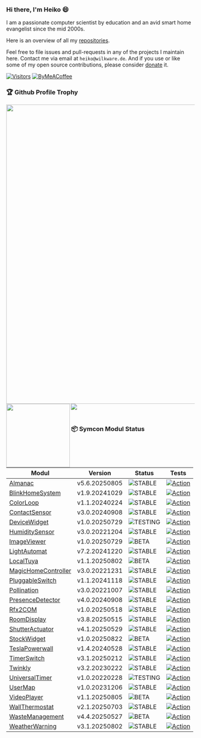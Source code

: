 ### Hi there, I'm Heiko 😄

I am a passionate computer scientist by education and an avid smart home evangelist since the mid 2000s. 

Here is an overview of all my [repositories](https://wilkware.github.io).

Feel free to file issues and pull-requests in any of the projects I maintain here. Contact me via email at `heiko@wilkware.de`. And if you use or like some of my open source contributions, please consider [donate](https://www.paypal.com/cgi-bin/webscr?cmd=_s-xclick&hosted_button_id=8816166) it.

[![Visitors](https://api.visitorbadge.io/api/visitors?path=Wilkware&countColor=%23ff9800&style=for-the-badge)](https://wilkware.de)
[![ByMeACoffee](https://img.shields.io/badge/-buy_me_a%C2%A0coffee-gray?style=for-the-badge&logo=buy-me-a-coffee)](https://www.buymeacoffee.com/wilkware)

### 🏆 Github Profile Trophy
<img width=800 src="https://github-profile-trophy.vercel.app/?username=Wilkware&column=8&margin-w=15"/>
<div>
  <img height="170" align="left" src="https://github-readme-stats.vercel.app/api?username=Wilkware&count_private=true&include_all_commits=true&show_icons=true" />
  <img src="https://github-readme-stats.vercel.app/api/top-langs/?username=Wilkware&layout=compact" />
</div>
<br/>

### 📦 Symcon Modul Status

<!-- SYMCON MODULE START -->
| Modul | Version | Status | Tests |
|-------|---------|--------|-------|
| [Almanac](https://github.com/Wilkware/Almanac.git) | v5.6.20250805 | ![STABLE](https://img.shields.io/badge/STABLE-green?style=flat-square&format=png) | [![Action](https://img.shields.io/github/actions/workflow/status/Wilkware/Almanac/ci.yml?branch=main&label=CI&style=flat-square)](https://github.com/Wilkware/Almanac/actions) |
| [BlinkHomeSystem](https://github.com/Wilkware/BlinkHomeSystem.git) | v1.9.20241029 | ![STABLE](https://img.shields.io/badge/STABLE-green?style=flat-square&format=png) | [![Action](https://img.shields.io/github/actions/workflow/status/Wilkware/BlinkHomeSystem/style.yml?branch=main&label=Style&style=flat-square)](https://github.com/Wilkware/BlinkHomeSystem/actions) |
| [ColorLoop](https://github.com/Wilkware/ColorLoop.git) | v1.1.20240224 | ![STABLE](https://img.shields.io/badge/STABLE-green?style=flat-square&format=png) | [![Action](https://img.shields.io/github/actions/workflow/status/Wilkware/ColorLoop/style.yml?branch=main&label=Style&style=flat-square)](https://github.com/Wilkware/ColorLoop/actions) |
| [ContactSensor](https://github.com/Wilkware/ContactSensor.git) | v3.0.20240908 | ![STABLE](https://img.shields.io/badge/STABLE-green?style=flat-square&format=png) | [![Action](https://img.shields.io/github/actions/workflow/status/Wilkware/ContactSensor/style.yml?branch=main&label=Style&style=flat-square)](https://github.com/Wilkware/ContactSensor/actions) |
| [DeviceWidget](https://github.com/Wilkware/DeviceWidget.git) | v1.0.20250729 | ![TESTING](https://img.shields.io/badge/TESTING-red?style=flat-square&format=png) | [![Action](https://img.shields.io/github/actions/workflow/status/Wilkware/DeviceWidget/ci.yml?branch=main&label=CI&style=flat-square)](https://github.com/Wilkware/DeviceWidget/actions) |
| [HumiditySensor](https://github.com/Wilkware/HumiditySensor.git) | v3.0.20221204 | ![STABLE](https://img.shields.io/badge/STABLE-green?style=flat-square&format=png) | [![Action](https://img.shields.io/github/actions/workflow/status/Wilkware/HumiditySensor/style.yml?branch=main&label=Style&style=flat-square)](https://github.com/Wilkware/HumiditySensor/actions) |
| [ImageViewer](https://github.com/Wilkware/ImageViewer.git) | v1.0.20250729 | ![BETA](https://img.shields.io/badge/BETA-yellow?style=flat-square&format=png) | [![Action](https://img.shields.io/github/actions/workflow/status/Wilkware/ImageViewer/ci.yml?branch=main&label=CI&style=flat-square)](https://github.com/Wilkware/ImageViewer/actions) |
| [LightAutomat](https://github.com/Wilkware/LightAutomat.git) | v7.2.20241220 | ![STABLE](https://img.shields.io/badge/STABLE-green?style=flat-square&format=png) | [![Action](https://img.shields.io/github/actions/workflow/status/Wilkware/LightAutomat/style.yml?branch=main&label=Style&style=flat-square)](https://github.com/Wilkware/LightAutomat/actions) |
| [LocalTuya](https://github.com/Wilkware/LocalTuya.git) | v1.1.20250802 | ![BETA](https://img.shields.io/badge/BETA-yellow?style=flat-square&format=png) | [![Action](https://img.shields.io/github/actions/workflow/status/Wilkware/LocalTuya/ci.yml?branch=main&label=CI&style=flat-square)](https://github.com/Wilkware/LocalTuya/actions) |
| [MagicHomeController](https://github.com/Wilkware/MagicHomeController.git) | v3.0.20221231 | ![STABLE](https://img.shields.io/badge/STABLE-green?style=flat-square&format=png) | [![Action](https://img.shields.io/github/actions/workflow/status/Wilkware/MagicHomeController/style.yml?branch=main&label=Style&style=flat-square)](https://github.com/Wilkware/MagicHomeController/actions) |
| [PluggableSwitch](https://github.com/Wilkware/PluggableSwitch.git) | v1.1.20241118 | ![STABLE](https://img.shields.io/badge/STABLE-green?style=flat-square&format=png) | [![Action](https://img.shields.io/github/actions/workflow/status/Wilkware/PluggableSwitch/style.yml?branch=main&label=Style&style=flat-square)](https://github.com/Wilkware/PluggableSwitch/actions) |
| [Pollination](https://github.com/Wilkware/Pollination.git) | v3.0.20221007 | ![STABLE](https://img.shields.io/badge/STABLE-green?style=flat-square&format=png) | [![Action](https://img.shields.io/github/actions/workflow/status/Wilkware/Pollination/style.yml?branch=main&label=Style&style=flat-square)](https://github.com/Wilkware/Pollination/actions) |
| [PresenceDetector](https://github.com/Wilkware/PresenceDetector.git) | v4.0.20240908 | ![STABLE](https://img.shields.io/badge/STABLE-green?style=flat-square&format=png) | [![Action](https://img.shields.io/github/actions/workflow/status/Wilkware/PresenceDetector/style.yml?branch=main&label=Style&style=flat-square)](https://github.com/Wilkware/PresenceDetector/actions) |
| [Rfx2COM](https://github.com/Wilkware/Rfx2COM.git) | v1.0.20250518 | ![STABLE](https://img.shields.io/badge/STABLE-green?style=flat-square&format=png) | [![Action](https://img.shields.io/github/actions/workflow/status/Wilkware/Rfx2COM/style.yml?branch=main&label=Style&style=flat-square)](https://github.com/Wilkware/Rfx2COM/actions) |
| [RoomDisplay](https://github.com/Wilkware/RoomDisplay.git) | v3.8.20250515 | ![STABLE](https://img.shields.io/badge/STABLE-green?style=flat-square&format=png) | [![Action](https://img.shields.io/github/actions/workflow/status/Wilkware/RoomDisplay/style.yml?branch=main&label=Style&style=flat-square)](https://github.com/Wilkware/RoomDisplay/actions) |
| [ShutterActuator](https://github.com/Wilkware/ShutterActuator.git) | v4.1.20250529 | ![STABLE](https://img.shields.io/badge/STABLE-green?style=flat-square&format=png) | [![Action](https://img.shields.io/github/actions/workflow/status/Wilkware/ShutterActuator/style.yml?branch=main&label=Style&style=flat-square)](https://github.com/Wilkware/ShutterActuator/actions) |
| [StockWidget](https://github.com/Wilkware/StockWidget.git) | v1.0.20250822 | ![BETA](https://img.shields.io/badge/BETA-yellow?style=flat-square&format=png) | [![Action](https://img.shields.io/github/actions/workflow/status/Wilkware/StockWidget/ci.yml?branch=main&label=CI&style=flat-square)](https://github.com/Wilkware/StockWidget/actions) |
| [TeslaPowerwall](https://github.com/Wilkware/TeslaPowerwall.git) | v1.4.20240528 | ![STABLE](https://img.shields.io/badge/STABLE-green?style=flat-square&format=png) | [![Action](https://img.shields.io/github/actions/workflow/status/Wilkware/TeslaPowerwall/style.yml?branch=main&label=Style&style=flat-square)](https://github.com/Wilkware/TeslaPowerwall/actions) |
| [TimerSwitch](https://github.com/Wilkware/TimerSwitch.git) | v3.1.20250212 | ![STABLE](https://img.shields.io/badge/STABLE-green?style=flat-square&format=png) | [![Action](https://img.shields.io/github/actions/workflow/status/Wilkware/TimerSwitch/style.yml?branch=main&label=Style&style=flat-square)](https://github.com/Wilkware/TimerSwitch/actions) |
| [Twinkly](https://github.com/Wilkware/Twinkly.git) | v3.2.20230222 | ![STABLE](https://img.shields.io/badge/STABLE-green?style=flat-square&format=png) | [![Action](https://img.shields.io/github/actions/workflow/status/Wilkware/Twinkly/style.yml?branch=main&label=Style&style=flat-square)](https://github.com/Wilkware/Twinkly/actions) |
| [UniversalTimer](https://github.com/Wilkware/UniversalTimer.git) | v1.0.20220228 | ![TESTING](https://img.shields.io/badge/TESTING-red?style=flat-square&format=png) | [![Action](https://img.shields.io/github/actions/workflow/status/Wilkware/UniversalTimer/style.yml?branch=main&label=Style&style=flat-square)](https://github.com/Wilkware/UniversalTimer/actions) |
| [UserMap](https://github.com/Wilkware/UserMap.git) | v1.0.20231206 | ![STABLE](https://img.shields.io/badge/STABLE-green?style=flat-square&format=png) | [![Action](https://img.shields.io/github/actions/workflow/status/Wilkware/UserMap/style.yml?branch=main&label=Style&style=flat-square)](https://github.com/Wilkware/UserMap/actions) |
| [VideoPlayer](https://github.com/Wilkware/VideoPlayer.git) | v1.1.20250805 | ![BETA](https://img.shields.io/badge/BETA-yellow?style=flat-square&format=png) | [![Action](https://img.shields.io/github/actions/workflow/status/Wilkware/VideoPlayer/ci.yml?branch=main&label=CI&style=flat-square)](https://github.com/Wilkware/VideoPlayer/actions) |
| [WallThermostat](https://github.com/Wilkware/WallThermostat.git) | v2.1.20250703 | ![STABLE](https://img.shields.io/badge/STABLE-green?style=flat-square&format=png) | [![Action](https://img.shields.io/github/actions/workflow/status/Wilkware/WallThermostat/style.yml?branch=main&label=Style&style=flat-square)](https://github.com/Wilkware/WallThermostat/actions) |
| [WasteManagement](https://github.com/Wilkware/WasteManagement.git) | v4.4.20250527 | ![BETA](https://img.shields.io/badge/BETA-yellow?style=flat-square&format=png) | [![Action](https://img.shields.io/github/actions/workflow/status/Wilkware/WasteManagement/style.yml?branch=main&label=Style&style=flat-square)](https://github.com/Wilkware/WasteManagement/actions) |
| [WeatherWarning](https://github.com/Wilkware/WeatherWarning.git) | v3.1.20250802 | ![STABLE](https://img.shields.io/badge/STABLE-green?style=flat-square&format=png) | [![Action](https://img.shields.io/github/actions/workflow/status/Wilkware/WeatherWarning/ci.yml?branch=main&label=CI&style=flat-square)](https://github.com/Wilkware/WeatherWarning/actions) |
<!-- SYMCON MODULE END -->

<!--
**Wilkware/Wilkware** is a ✨ _special_ ✨ repository because its `README.md` (this file) appears on your GitHub profile.

Here are some ideas to get you started:

- 🔭 I’m currently working on ...
- 🌱 I’m currently learning ...
- 👯 I’m looking to collaborate on ...
- 🤔 I’m looking for help with ...
- 💬 Ask me about ...
- 📫 How to reach me: ...
- 😄 Pronouns: ...
- ⚡ Fun fact: ...
-->
